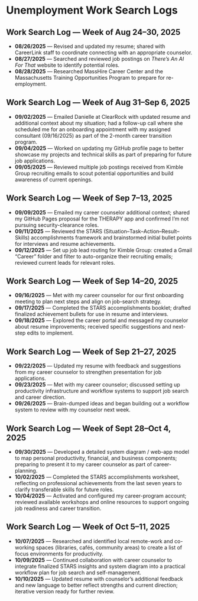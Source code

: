 # Unemployment Work Search Logs

## Work Search Log — Week of Aug 24–30, 2025

- **08/26/2025** — Revised and updated my resume; shared with CareerLink staff to coordinate connecting with an appropriate counselor.  
- **08/27/2025** — Searched and reviewed job postings on *There’s An AI For That* website to identify potential roles.  
- **08/28/2025** — Researched MassHire Career Center and the Massachusetts Training Opportunities Program to prepare for re-employment.  

## Work Search Log — Week of Aug 31–Sep 6, 2025

- **09/02/2025** — Emailed Danielle at ClearRock with updated resume and additional context about my situation; had a follow-up call where she scheduled me for an onboarding appointment with my assigned consultant (09/16/2025) as part of the 2-month career transition program.  
- **09/04/2025** — Worked on updating my GitHub profile page to better showcase my projects and technical skills as part of preparing for future job applications.  
- **09/05/2025** — Reviewed multiple job postings received from Kimble Group recruiting emails to scout potential opportunities and build awareness of current openings.

## Work Search Log — Week of Sep 7–13, 2025

- **09/09/2025** — Emailed my career counselor additional context; shared my GitHub Pages proposal for the THERAPY app and confirmed I’m not pursuing security-clearance roles.  
- **09/11/2025** — Reviewed the STARS (Situation–Task–Action–Result–Skills) accomplishments framework and brainstormed initial bullet points for interviews and resume achievements.  
- **09/12/2025** — Set up job lead routing for Kimble Group: created a Gmail “Career” folder and filter to auto-organize their recruiting emails; reviewed current leads for relevant roles.

## Work Search Log — Week of Sep 14–20, 2025

- **09/16/2025** — Met with my career counselor for our first onboarding meeting to plan next steps and align on job-search strategy.  
- **09/17/2025** — Completed the STARS accomplishments booklet; drafted finalized achievement bullets for use in resume and interviews.  
- **09/18/2025** — Explored the career portal and messaged my counselor about resume improvements; received specific suggestions and next-step edits to implement.

## Work Search Log — Week of Sep 21–27, 2025

- **09/22/2025** — Updated my resume with feedback and suggestions from my career counselor to strengthen presentation for job applications.  
- **09/23/2025** — Met with my career counselor; discussed setting up productivity infrastructure and workflow systems to support job search and career direction.  
- **09/26/2025** — Brain-dumped ideas and began building out a workflow system to review with my counselor next week.

## Work Search Log — Week of Sept 28–Oct 4, 2025

- **09/30/2025** — Developed a detailed system diagram / web-app model to map personal productivity, financial, and business components; preparing to present it to my career counselor as part of career-planning.  
- **10/02/2025** — Completed the STARS accomplishments worksheet, reflecting on professional achievements from the last seven years to clarify transferable skills for future roles.  
- **10/04/2025** — Activated and configured my career-program account; reviewed available workshops and online resources to support ongoing job readiness and career transition.

## Work Search Log — Week of Oct 5–11, 2025

- **10/07/2025** — Researched and identified local remote-work and co-working spaces (libraries, cafés, community areas) to create a list of focus environments for productivity.  
- **10/09/2025** — Continued collaboration with career counselor to integrate finalized STARS insights and system diagram into a practical workflow plan for job search and self-management.  
- **10/10/2025** — Updated resume with counselor’s additional feedback and new language to better reflect strengths and current direction; iterative version ready for further review.